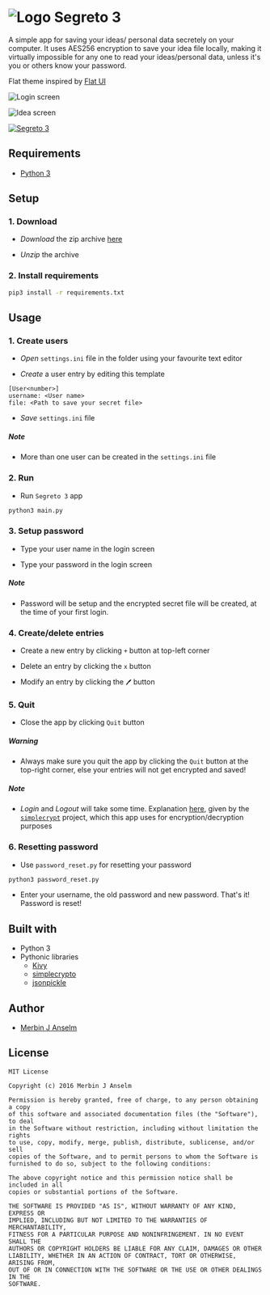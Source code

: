 # ![Logo](data/icon/segreto_icon48.png) Segreto 3
A simple app for saving your ideas/ personal data secretely on your computer. It uses AES256 encryption to save your idea file locally, making it virtually impossible for any one to read your ideas/personal data, unless it's you or others know your password.

Flat theme inspired by [Flat UI](http://designmodo.github.io/Flat-UI/)

![Login screen](login-screen.png)

![Idea screen](idea-screen.png)

[![Segreto 3](youtube_link.png)](http://www.youtube.com/watch?v=uq20kiAlTw8)

## Requirements

- [Python 3](https://www.python.org/)


## Setup

### 1. Download

- _Download_ the zip archive [here](https://github.com/anselm94/segreto-3/archive/master.zip)

- _Unzip_ the archive

### 2. Install requirements
```bash
pip3 install -r requirements.txt
```

## Usage

### 1. Create users

- _Open_ `settings.ini` file in the folder using your favourite text editor

- _Create_ a user entry by editing this template
```
[User<number>]
username: <User name>
file: <Path to save your secret file>
```
- _Save_ `settings.ini` file

##### Note

- More than one user can be created in the `settings.ini` file

### 2. Run

- Run `Segreto 3` app
```bash
python3 main.py
```

### 3. Setup password

- Type your user name in the login screen

- Type your password in the login screen

##### Note

- Password will be setup and the encrypted secret file will be created, at the time of your first login.

### 4. Create/delete entries

- Create a new entry by clicking `+` button at top-left corner

- Delete an entry by clicking the `x` button

- Modify an entry by clicking the `🖊` button

### 5. Quit

- Close the app by clicking `Quit` button

##### Warning

- Always make sure you quit the app by clicking the `Quit` button at the top-right corner, else your entries will not get encrypted and saved!

##### Note

- _Login_ and _Logout_ will take some time. Explanation [here](https://github.com/andrewcooke/simple-crypt#speed), given by the [`simplecrypt`](https://pypi.python.org/pypi/simple-crypt) project, which this app uses for encryption/decryption purposes

### 6. Resetting password

- Use `password_reset.py` for resetting your password
```bash
python3 password_reset.py
```
- Enter your username, the old password and new password. That's it! Password is reset!

## Built with

- Python 3
- Pythonic libraries
    - [Kivy](http://kivy.org/)
    - [simplecrypto](https://github.com/andrewcooke/simple-crypt)
    - [jsonpickle](http://jsonpickle.github.io/)

## Author

- [Merbin J Anselm](https://github.com/anselm94)

## License
```
MIT License

Copyright (c) 2016 Merbin J Anselm

Permission is hereby granted, free of charge, to any person obtaining a copy
of this software and associated documentation files (the "Software"), to deal
in the Software without restriction, including without limitation the rights
to use, copy, modify, merge, publish, distribute, sublicense, and/or sell
copies of the Software, and to permit persons to whom the Software is
furnished to do so, subject to the following conditions:

The above copyright notice and this permission notice shall be included in all
copies or substantial portions of the Software.

THE SOFTWARE IS PROVIDED "AS IS", WITHOUT WARRANTY OF ANY KIND, EXPRESS OR
IMPLIED, INCLUDING BUT NOT LIMITED TO THE WARRANTIES OF MERCHANTABILITY,
FITNESS FOR A PARTICULAR PURPOSE AND NONINFRINGEMENT. IN NO EVENT SHALL THE
AUTHORS OR COPYRIGHT HOLDERS BE LIABLE FOR ANY CLAIM, DAMAGES OR OTHER
LIABILITY, WHETHER IN AN ACTION OF CONTRACT, TORT OR OTHERWISE, ARISING FROM,
OUT OF OR IN CONNECTION WITH THE SOFTWARE OR THE USE OR OTHER DEALINGS IN THE
SOFTWARE.
```
